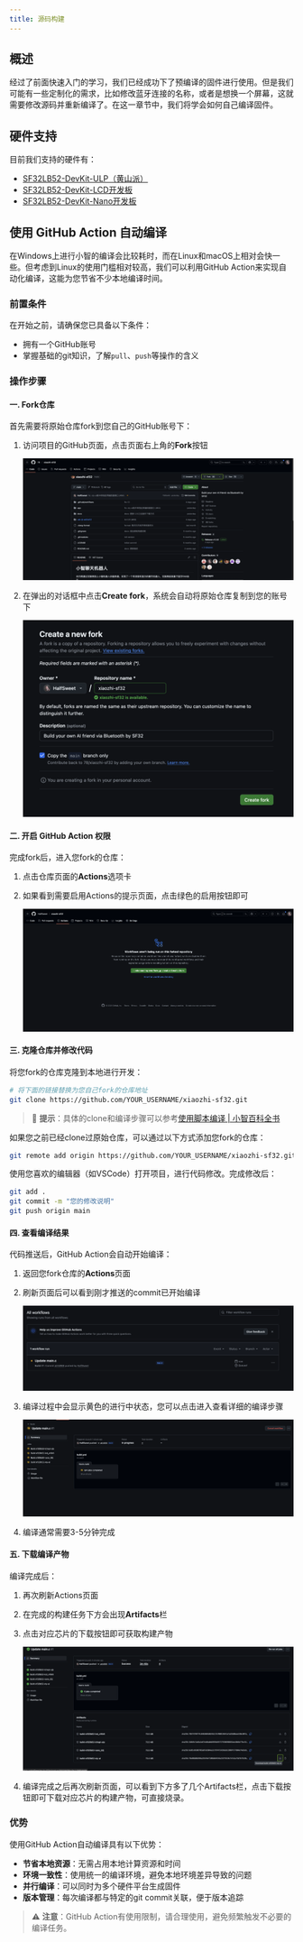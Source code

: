 ```yaml
---
title: 源码构建
---
```


## 概述

经过了前面快速入门的学习，我们已经成功下了预编译的固件进行使用。但是我们可能有一些定制化的需求，比如修改蓝牙连接的名称，或者是想换一个屏幕，这就需要修改源码并重新编译了。在这一章节中，我们将学会如何自己编译固件。

## 硬件支持

目前我们支持的硬件有：

- [SF32LB52-DevKit-ULP（黄山派）](SF32LB52-DevKit-ULP/README.md)
- [SF32LB52-DevKit-LCD开发板](SF32LB52-DevKit-LCD/README.md)
- [SF32LB52-DevKit-Nano开发板](SF32LB52-DevKit-Nano/README.md)

## 使用 GitHub Action 自动编译

在Windows上进行小智的编译会比较耗时，而在Linux和macOS上相对会快一些。但考虑到Linux的使用门槛相对较高，我们可以利用GitHub Action来实现自动化编译，这能为您节省不少本地编译时间。

### 前置条件

在开始之前，请确保您已具备以下条件：

- 拥有一个GitHub账号
- 掌握基础的git知识，了解`pull`、`push`等操作的含义

### 操作步骤

#### 一. Fork仓库

首先需要将原始仓库fork到您自己的GitHub账号下：

1. 访问项目的GitHub页面，点击页面右上角的**Fork**按钮

   ![GitHub Fork按钮位置](image/github-fork-button.png)

2. 在弹出的对话框中点击**Create fork**，系统会自动将原始仓库复制到您的账号下

   ![创建Fork对话框](image/create-fork-dialog.png)

#### 二. 开启 GitHub Action 权限

完成fork后，进入您fork的仓库：

1. 点击仓库页面的**Actions**选项卡
2. 如果看到需要启用Actions的提示页面，点击绿色的启用按钮即可

   ![启用GitHub Actions](image/enable-actions.png)

#### 三. 克隆仓库并修改代码

将您fork的仓库克隆到本地进行开发：

```bash
# 将下面的链接替换为您自己fork的仓库地址
git clone https://github.com/YOUR_USERNAME/xiaozhi-sf32.git
```

> 📝 **提示**：具体的clone和编译步骤可以参考[使用脚本编译 | 小智百科全书](https://docs.sifli.com/projects/xiaozhi/source-build/SF32LB52-DevKit-ULP/script.html)

如果您之前已经clone过原始仓库，可以通过以下方式添加您fork的仓库：

```bash
git remote add origin https://github.com/YOUR_USERNAME/xiaozhi-sf32.git
```

使用您喜欢的编辑器（如VSCode）打开项目，进行代码修改。完成修改后：

```bash
git add .
git commit -m "您的修改说明"
git push origin main
```

#### 四. 查看编译结果

代码推送后，GitHub Action会自动开始编译：

1. 返回您fork仓库的**Actions**页面
2. 刷新页面后可以看到刚才推送的commit已开始编译

   ![Actions工作流列表](image/actions-workflow-list.png)

3. 编译过程中会显示黄色的进行中状态，您可以点击进入查看详细的编译步骤

   ![Actions编译中](image/actions-building.png)

4. 编译通常需要3-5分钟完成

#### 五. 下载编译产物

编译完成后：

1. 再次刷新Actions页面
2. 在完成的构建任务下方会出现**Artifacts**栏
3. 点击对应芯片的下载按钮即可获取构建产物

   ![下载构建产物](image/actions-artifacts.png)

4. 编译完成之后再次刷新页面，可以看到下方多了几个Artifacts栏，点击下载按钮即可下载对应芯片的构建产物，可直接烧录。

### 优势

使用GitHub Action自动编译具有以下优势：

- **节省本地资源**：无需占用本地计算资源和时间
- **环境一致性**：使用统一的编译环境，避免本地环境差异导致的问题
- **并行编译**：可以同时为多个硬件平台生成固件
- **版本管理**：每次编译都与特定的git commit关联，便于版本追踪

> ⚠️ **注意**：GitHub Action有使用限制，请合理使用，避免频繁触发不必要的编译任务。
